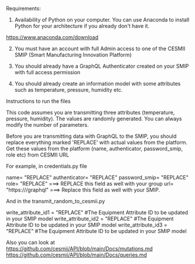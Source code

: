 
Requirements:

1. Availability of Python on your computer. You can use Anaconda to install Python for your architecture if you already don't have it.

https://www.anaconda.com/download

2. You must have an account with full Admin access to one of the CESMII SMIP (Smart Manufacturing Innovation Platform)

3. You should already have a GraphQL Authenticator created on your SMIP with full access permission

4. You should already create an information model with some attributes such as temperature, pressure, humidity etc. 


Instructions to run the files

This code assumes you are transmitting three attributes (temperature, pressure, humidity). The values are randomly generated.
You can always modify the number of parameters.

Before you are transmitting data  with GraphQL to the SMIP, you should replace everything marked 'REPLACE' with actual values from the platform. 
Get these values from the platform (name, authenticator, password_smip, role etc) from CESMII URL

For example, in credentials.py file

name= "REPLACE"
authenticator= "REPLACE"
password_smip= "REPLACE"
role= "REPLACE"  ===> REPLACE this field as well with your group
url= "https://<urlname>/graphql" ===> Replace this field as well with your SMIP.

And in the transmit_random_to_cesmii.py 

write_attribute_id1 = "REPLACE"    #The Equipment Attribute ID to be updated in your SMIP model
write_attribute_id2 = "REPLACE"    #The Equipment Attribute ID to be updated in your SMIP model
write_attribute_id3 = "REPLACE"     #The Equipment Attribute ID to be updated in your SMIP model


Also you can look at 
https://github.com/cesmii/API/blob/main/Docs/mutations.md
https://github.com/cesmii/API/blob/main/Docs/queries.md

